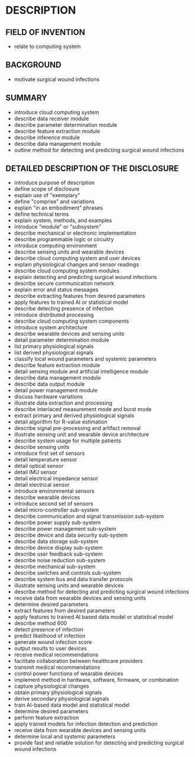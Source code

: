 # DESCRIPTION

## FIELD OF INVENTION

- relate to computing system

## BACKGROUND

- motivate surgical wound infections

## SUMMARY

- introduce cloud computing system
- describe data receiver module
- describe parameter determination module
- describe feature extraction module
- describe inference module
- describe data management module
- outline method for detecting and predicting surgical wound infections

## DETAILED DESCRIPTION OF THE DISCLOSURE

- introduce purpose of description
- define scope of disclosure
- explain use of "exemplary"
- define "comprise" and variations
- explain "in an embodiment" phrases
- define technical terms
- explain system, methods, and examples
- introduce "module" or "subsystem"
- describe mechanical or electronic implementation
- describe programmable logic or circuitry
- introduce computing environment
- describe sensing units and wearable devices
- describe cloud computing system and user devices
- explain physiological changes and sensor readings
- describe cloud computing system modules
- explain detecting and predicting surgical wound infections
- describe secure communication network
- explain error and status messages
- describe extracting features from desired parameters
- apply features to trained AI or statistical model
- describe detecting presence of infection
- introduce distributed processing
- describe cloud computing system components
- introduce system architecture
- describe wearable devices and sensing units
- detail parameter determination module
- list primary physiological signals
- list derived physiological signals
- classify local wound parameters and systemic parameters
- describe feature extraction module
- detail sensing module and artificial intelligence module
- describe data management module
- describe data output module
- detail power management module
- discuss hardware variations
- illustrate data extraction and processing
- describe interlaced measurement mode and burst mode
- extract primary and derived physiological signals
- detail algorithm for R-value estimation
- describe signal pre-processing and artifact removal
- illustrate sensing unit and wearable device architecture
- describe system usage for multiple patients
- describe sensing units
- introduce first set of sensors
- detail temperature sensor
- detail optical sensor
- detail IMU sensor
- detail electrical impedance sensor
- detail electrical sensor
- introduce environmental sensors
- describe wearable devices
- introduce second set of sensors
- detail micro-controller sub-system
- describe communication and signal transmission sub-system
- describe power supply sub-system
- describe power management sub-system
- describe device and data security sub-system
- describe data storage sub-system
- describe device display sub-system
- describe user feedback sub-system
- describe noise reduction sub-system
- describe mechanical sub-system
- describe switches and controls sub-system
- describe system bus and data transfer protocols
- illustrate sensing units and wearable devices
- describe method for detecting and predicting surgical wound infections
- receive data from wearable devices and sensing units
- determine desired parameters
- extract features from desired parameters
- apply features to trained AI based data model or statistical model
- describe method 600
- detect presence of infection
- predict likelihood of infection
- generate wound infection score
- output results to user devices
- receive medical recommendations
- facilitate collaboration between healthcare providers
- transmit medical recommendations
- control power functions of wearable devices
- implement method in hardware, software, firmware, or combination
- capture physiological changes
- obtain primary physiological signals
- derive secondary physiological signals
- train AI-based data model and statistical model
- determine desired parameters
- perform feature extraction
- apply trained models for infection detection and prediction
- receive data from wearable devices and sensing units
- determine local and systemic parameters
- provide fast and reliable solution for detecting and predicting surgical wound infections

